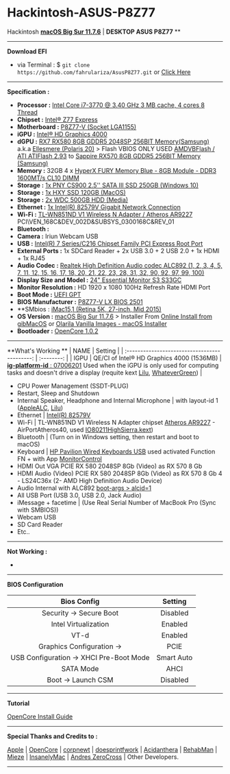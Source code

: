 # **Hackintosh-ASUS-P8Z77**

Hackintosh **[macOS Big Sur 11.7.6](https://help.apple.com/macos/big-sur/whats-new/?lang=en&cases=kIFAGHvXTAepRptQXiXe5w,N0bfKOvERSiAp06mHOcgOQ&notification=1#design)** | **DESKTOP ASUS P8Z77** **

---

**Download EFI**

- via Terminal : \$ `git clone https://github.com/fahrulariza/AsusP8Z77.git` or [Click Here](https://github.com/fahrulariza/AsusP8Z77/archive/refs/heads/master.zip)

---

**Specification  :**

- **Processor :** [Intel Core i7-3770 @ 3.40 GHz 3 MB cache, 4 cores 8 Thread](https://www.intel.co.id/content/www/id/id/products/sku/65719/intel-core-i73770-processor-8m-cache-up-to-3-90-ghz/specifications.html#specs-1-0-1)
- **Chipset :** [Intel® Z77 Express](https://www.intel.co.id/content/www/id/id/products/sku/64024/intel-z77-express-chipset/specifications.html)  
- **Motherboard  :** [P8Z77-V (Socket LGA1155)](https://www.asus.com/id/supportonly/p8z77-v%20lx/helpdesk_cpu/) 
- **iGPU :** [Intel® HD Graphics 4000](https://www.intel.co.id/content/www/id/id/products/sku/65719/intel-core-i73770-processor-8m-cache-up-to-3-90-ghz/specifications.html#specs-1-0-4)
- **dGPU :** [RX7 RX580 8GB GDDR5 2048SP 256BIT Memory(Samsung)](https://www.google.com/search?sca_esv=8fcd9e4cca559972&sxsrf=ADLYWIJ5MILJz6p0fAPxcbS8dBq5wZqkrg:1730114391356&q=rx7+rx+580+8gb+gddr5+2048sp&udm=2&fbs=AEQNm0AJICE0wurha5gx3lgamO9lrjS2ERz3bhj6nhH0lztP_6UzVHiGejiOIzOf0kdgyUUvwr85vanH1seAVL0dkz36cRh48a1QaidNev2JyEvFiXE_coEDnJBht3DEs2EUoAObC9biqylGxfKhmNxGl7G05bMjtMMIqi8qGomkVTlWOZRvMxgrWLKXIj8JsIwD8e5MaTKLaWVIkQvJRZTG0IxqD7amYA&sa=X&ved=2ahUKEwiBw96t-rCJAxUbxjgGHet3EiUQtKgLegQIERAB&biw=1920&bih=911&dpr=1) a.k.a [Ellesmere (Polaris 20)](https://dortania.github.io/GPU-Buyers-Guide/modern-gpus/amd-gpu.html#polaris-10-and-20-series) > Flash VBIOS ONLY USED [AMDVBFlash / ATI ATIFlash 2.93](dl.techpowerup.com/files/BS76uZSaTG3HUIEcHZhlhQ/1730099401/atiflash_293.zip) to [Sappire RX570 8GB GDDR5 256BIT Memory (Samsung)](https://www.techpowerup.com/vgabios/225970/sapphire-rx570-8192-191031-1)
- **Memory :** 32GB 4 x [HyperX FURY Memory Blue - 8GB Module - DDR3 1600MT/s CL10 DIMM](https://www.kingston.com/id/memory/search/discontinuedmodels?partid=HX316C10F/8)
- **Storage :** [1x PNY CS900 2.5'' SATA III SSD 250GB (Windows 10)](https://www.pny.com/ssd-cs900?sku=SSD7CS900-240-RB)
- **Storage :** [1x HXY SSD 120GB (MacOS)](https://linux-hardware.org/?id=ide:hxy-ssd-120g)
- **Storage :** [2x WDC 500GB HDD (Media)](https://smarthdd.com/database/WDC-WD5000AZLX-60K2TA0/01.01A01/)
- **Ethernet :** [1x Intel(R) 82579V Gigabit Network Connection](https://www.intel.com/content/www/us/en/products/sku/52963/intel-82579v-gigabit-ethernet-phy/specifications.html)
- **Wi-Fi :** [TL-WN851ND V1 Wireless N Adapter / Atheros AR9227](https://www.tp-link.com/id/support/download/tl-wn851nd/) PCI\VEN_168C&DEV_002D&SUBSYS_0300168C&REV_01
- **Bluetooth :** 
- **Camera :** Iriun Webcam USB
- **USB :** [Intel(R) 7 Series/C216 Chipset Family PCI Express Root Port](https://www.intel.com/content/www/us/en/products/sku/66416/intel-c216-chipset/specifications.html)
- **External Ports :** 1x SDCard Reader + 2x USB 3.0 + 2 USB 2.0 + 1x HDMI + 1x RJ45
- **Audio Codec :** [Realtek High Definition Audio codec ALC892 (1, 2, 3, 4, 5, 7, 11, 12, 15, 16, 17, 18, 20, 21, 22, 23, 28, 31, 32, 90, 92, 97, 99, 100)](https://www.realtek.com/Product/Index?id=699&cate_id=195)
- **Display Size and Model :** [24" Essential Monitor S3 S33GC](https://www.samsung.com/id/monitors/flat/essential-monitor-s3-24-inch-fhd-ips-100hz-ls24c330gaexxd/)
- **Monitor Resolution :** HD 1920 x 1080 100Hz Refresh Rate HDMI Port
- **Boot Mode :** [UEFI GPT](https://wiki.restarters.net/UEFI_and_GPT)
- **BIOS Manufacturer :** [P8Z77-V LX BIOS 2501](https://www.asus.com/id/supportonly/p8z77-v%20lx/helpdesk_bios/)
- **SMbios : [iMac15,1 (Retina 5K, 27-inch, Mid 2015)](https://support.apple.com/id-id/112434)
- **OS Version :** [macOS Big Sur 11.7.6](https://support.apple.com/id-id/111980) > Installer From [Online Install from gibMacOS](https://github.com/corpnewt/gibMacOS) or [Olarila Vanilla Images - macOS Installer](https://olarila.com/topic/6278-olarila-vanilla-images-macos-installer/)
- **Bootloader :** [OpenCore 1.0.2](https://github.com/acidanthera/OpenCorePkg/releases/tag/1.0.2)

---

**What's Working **
|                  NAME                  |  Setting   |
| :-------------------------------------------: | :--------: |
|  IGPU  | QE/CI of Intel® HD Graphics 4000 (1536MB) | [**ig-platform-id** : 07006201](https://dortania.github.io/OpenCore-Install-Guide/config.plist/ivy-bridge.html#deviceproperties) Used when the iGPU is only used for computing tasks and doesn't drive a display (requite kext [Lilu](https://github.com/acidanthera/Lilu/releases), [WhateverGreen](https://github.com/acidanthera/whatevergreen/releases)) |
- CPU Power Management (SSDT-PLUG)
- Restart, Sleep and Shutdown
- Internal Speaker, Headphone and Internal Microphone | with layout-id 1 ([AppleALC](https://github.com/acidanthera/applealc/releases), [Lilu](https://github.com/acidanthera/Lilu/releases))
- Ethernet | [Intel(R) 82579V](https://github.com/acidanthera/IntelMausi/releases)
- Wi-Fi | TL-WN851ND V1 Wireless N Adapter chipset [Atheros AR9227](https://wikidevi.wi-cat.ru/index.php/Special:Ask?title=Special%3AAsk&q=%5B%5BChip1+model::~AR9227*%5D%5D&po=%3FInterface%0D%0A%3FFCC+ID%0D%0A%3FManuf%0D%0A%3FManuf+product+model=Manuf.+mdl%0D%0A%3FVendor+ID%0D%0A%3FDevice+ID%0D%0A%3FSubvendor+ID%0D%0A%3FSubdevice+ID%0D%0A%3FChip1+model%0D%0A%3FSupported+802dot11+protocols=PHY+modes%0D%0A%3FMIMO+config%0D%0A%3FOUI%0D%0A%3FEstimated+year+of+release=Est.+year&eq=yes&p%5Bformat%5D=broadtable&order%5B0%5D=ASC&sort_num=&order_num=ASC&p%5Blimit%5D=500&p%5Boffset%5D=&p%5Blink%5D=all&p%5Bsort%5D=&p%5Bheaders%5D=show&p%5Bmainlabel%5D=&p%5Bintro%5D=&p%5Boutro%5D=&p%5Bsearchlabel%5D=%E2%80%A6+further+results&p%5Bdefault%5D=&p%5Bclass%5D=sortable+wikitable+smwtable) - AirPortAtheros40, used [IO80211HighSierra.kext](https://github.com/khronokernel/IO80211-Patches/blob/main/10.13.6-High-Sierra-Kexts/IO80211HighSierra.kext.zip))
- Bluetooth | (Turn on in Windows setting, then restart and boot to macOS)
- Keyboard | [HP Pavilion Wired Keyboards USB](https://support.hp.com/ie-en/product/setup-user-guides/pavilion-wired-keyboards/2102184227) used activated Function FN + with App [MonitorControl](https://github.com/MonitorControl/MonitorControl/releases)
- HDMI Out VGA PCIE RX 580 2048SP 8Gb (Video) as RX 570 8 Gb
- HDMI Audio (Video) PCIE RX 580 2048SP 8Gb (Video) as RX 570 8 Gb 4 - LS24C36x (2- AMD High Definition Audio Device)
- Audio Internal with ALC892 [boot-args	> alcid=1](https://github.com/acidanthera/applealc/wiki/supported-codecs)
- All USB Port (USB 3.0, USB 2.0, Jack Audio)
- iMessage + facetime | (Use Real Serial Number of MacBook Pro (Sync with SMBIOS))
- Webcam USB
- SD Card Reader
- Etc..

---

**Not Working :**

-

---

**BIOS Configuration**

|                  Bios Config                  |  Setting   |
| :-------------------------------------------: | :--------: |
|            Security -> Secure Boot            |  Disabled  |
|             Intel Virtualization              |  Enabled   |
|                     VT-d                      |  Enabled   |
| Graphics Configuration ->                     |    PCIE    |
|    USB Configuration -> XHCI Pre-Boot Mode    | Smart Auto |
|                   SATA Mode                   |    AHCI    |
|              Boot -> Launch CSM               |  Disabled  |

---

**Tutorial**

[OpenCore Install Guide](https://dortania.github.io/OpenCore-Install-Guide/)

---

**Special Thanks and Credits to :**

[Apple](https://www.apple.com) | [OpenCore](https://github.com/acidanthera/OpenCorePkg) | [corpnewt](https://github.com/corpnewt/gibMacOS) | [doesprintfwork](https://github.com/doesprintfwork/MakeInstallmacOS) | [Acidanthera](https://github.com/acidanthera) | [RehabMan](https://github.com/RehabMan/Laptop-DSDT-Patch) | [Mieze](https://github.com/Mieze/RTL8111_driver_for_OS_X) | [InsanelyMac](https://www.insanelymac.com/forum) | [Andres ZeroCross](https://github.com/andreszerocross) | Other Developers.

---
